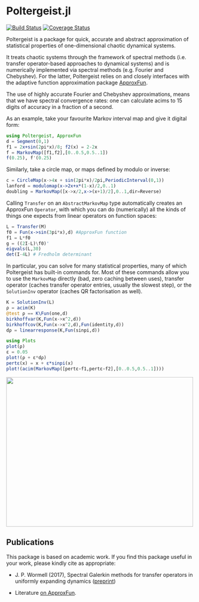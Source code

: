 # Poltergeist.jl 

[![Build Status](https://travis-ci.org/wormell/Poltergeist.jl.svg?branch=master)](https://travis-ci.org/wormell/Poltergeist.jl)
[![Coverage Status](https://coveralls.io/repos/github/wormell/Poltergeist.jl/badge.svg?branch=master)](https://coveralls.io/github/wormell/Poltergeist.jl?branch=master)

Poltergeist is a package for quick, accurate and abstract approximation of statistical properties of one-dimensional chaotic dynamical systems. 

It treats chaotic systems through the framework of spectral methods (i.e. transfer operator-based approaches to dynamical systems) and is numerically implemented via spectral methods (e.g. Fourier and Chebyshev). For the latter, Poltergeist relies on and closely interfaces with the adaptive function approximation package [ApproxFun](https://github.com/ApproxFun/ApproxFun.jl).  

The use of highly accurate Fourier and Chebyshev approximations, means that we have spectral convergence rates: one can calculate acims to 15 digits of accuracy in a fraction of a second.

As an example, take your favourite Markov interval map and give it digital form:

```julia
using Poltergeist, ApproxFun
d = Segment(0,1)
f1 = 2x+sin(2pi*x)/8; f2(x) = 2-2x
f = MarkovMap([f1,f2],[0..0.5,0.5..1])
f(0.25), f'(0.25)
```
<!---want to plot Markov Map--->

Similarly, take a circle map, or maps defined by modulo or inverse:

```julia
c = CircleMap(x->4x + sin(2pi*x)/2pi,PeriodicInterval(0,1))
lanford = modulomap(x->2x+x*(1-x)/2,0..1)
doubling = MarkovMap([x->x/2,x->(x+1)/2],0..1,dir=Reverse)
```

<!---For better performance, use generic (vs anonymous) functions and (if using a complicated function) supply a derivative:
```julia
complicatedfun(x) = 3x+sum(2^(-33/8)m)
--->

Calling ```Transfer``` on an ```AbstractMarkovMap``` type automatically creates an ApproxFun ```Operator```, with which you can do (numerically) all the kinds of things one expects from linear operators on function spaces:

```julia
L = Transfer(M)
f0 = Fun(x->sin(3pi*x),d) #ApproxFun function
f1 = L*f0
g = ((2I-L)\f0)'
eigvals(L,30)
det(I-4L) # Fredholm determinant
``` 

In particular, you can solve for many statistical properties, many of which Poltergeist has built-in commands for. Most of these commands allow you to use the ```MarkovMap``` directly (bad, zero caching between uses), transfer operator (caches transfer operator entries, usually the slowest step), or the ```SolutionInv``` operator (caches QR factorisation as well).

```julia
K = SolutionInv(L)
ρ = acim(K)
@test ρ == K\Fun(one,d)
birkhoffvar(K,Fun(x->x^2,d))
birkhoffcov(K,Fun(x->x^2,d),Fun(identity,d))
dρ = linearresponse(K,Fun(sinpi,d))

using Plots
plot(ρ)
ε = 0.05
plot!(ρ + ε*dρ)
pertε(x) = x + ε*sinpi(x)
plot!(acim(MarkovMap([pertε∘f1,pertε∘f2],[0..0.5,0.5..1])))
```
<!--- TODO: plot!(linearresponse(L,Fun(x->x*(1-x),d))) --->
<img src=https://github.com/johnwormell/Poltergeist.jl/raw/master/images/acim.pdf width=500 height=400>

## Publications

This package is based on academic work. If you find this package useful in your work, please kindly cite as appropriate:

* J. P. Wormell (2017), Spectral Galerkin methods for transfer operators in uniformly expanding dynamics ([preprint](https://arxiv.org/abs/1705.04431))
<!---* *features of ApproxFun*: S. Olver & A. Townsend (2014), A practical framework for infinite-dimensional linear algebra, Proceedings of the 1st First Workshop for High Performance Technical Computing in Dynamic Languages, 57–62 ([article](https://doi.org/10.1109/HPTCDL.2014.10), [preprint](https://arxiv.org/abs/1409.5529)) --->
* Literature [on ApproxFun](https://github.com/JuliaApproximation/ApproxFun.jl#references).


<!---
* J. P. Wormell (2017 in preparation), Fast numerical methods for intermittent systems 


_____________
* A map f on [-1,1] is C-expanding if acos◦f◦cos is uniformly expanding. Most uniformly expanding maps are C-expanding, or if not there is always a conjugate or iterate that is.

--->